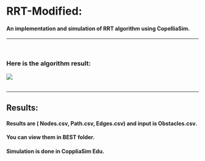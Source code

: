 # RRT-Modified:
#### An implementation and simulation of RRT algorithm using CopelliaSim.
<hr>
<br>



### Here is the algorithm result:
![](https://github.com/alizayan684/RRT-Modified/blob/main/Screenshot%202023-09-17%20200736.png)
<br>
<br>
<hr>

## Results:
#### Results are ( Nodes.csv, Path.csv, Edges.csv) and input is Obstacles.csv.
#### You can view them in BEST folder.
#### Simulation is done in CoppliaSim Edu.

